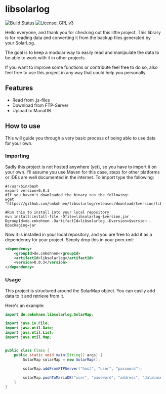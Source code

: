 # libsolarlog
[![Build Status](https://github.com/ChaosMelone9/libsolarlog/actions/workflows/maven.yml/badge.svg)](https://github.com/ChaosMelone9/libsolarlog/actions/workflows/maven.yml)
[![License: GPL v3](https://img.shields.io/badge/License-GPLv3-blue.svg)](https://www.gnu.org/licenses/gpl-3.0)


Hello everyone, and thank you for checking out this little project. This library is for reading data and converting it from the backup files generated by your SolarLog.

The goal is to keep a modular way to easily read and manipulate the data to be able to work with it in other projects.

If you want to improve some functions or contribute feel free to do so, also feel free to use this project in any way that could help you personally.

## Features

- Read from .js-files
- Download from FTP-Server
- Upload to MariaDB

## How to use

This will guide you through a very basic process of being able to use data for your own.

### Importing

Sadly this project is not hosted anywhere (yet), so you have to import it on your own. I'll assume you use Maven for this case, steps for other platforms or IDEs are well documented in the internet. To import type the following:

```
#!/usr/bin/bash
export version=0.0.3
#If you haven't downloaded the binary run the following:
wget "https://github.com/cmkohnen/libsolarlog/releases/download/$version/libsolarlog-$version.jar"

#Run this to install into your local repository
mvn install:install-file -Dfile=libsolarlog-$version.jar -DgroupId=de.cmkohnen -DartifactId=libsolarlog -Dversion=$version -Dpackaging=jar
```

Now it is installed in your local repository, and you are free to add it as a dependency for your project.
Simply drop this in your pom.xml:

```xml
<dependency>
    <groupId>de.cmkohnen</groupId>
    <artifactId>libsolarlog</artifactId>
    <version>0.0.3</version>
</dependency>
```

### Usage

This project is structured around the SolarMap object. You can easily add data to it and retrieve from it.

Here's an example:

```java
import de.cmkohnen.libsolarlog.SolarMap;

import java.io.File;
import java.util.Date;
import java.util.List;
import java.util.Map;


public class Class {
    public static void main(String[] args) {
        SolarMap solarMap = new SolarMap();
        
        solarMap.addFromFTPServer("host", "user", "password");

        solarMap.pushToMariaDB("user", "password", "address", "database", true);
    }
}
```

